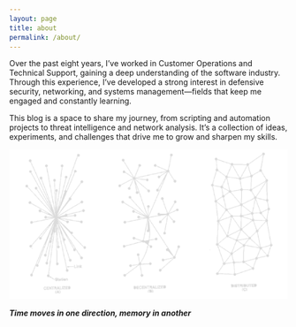 ```yaml
---
layout: page
title: about
permalink: /about/
---
```


Over the past eight years, I’ve worked in Customer Operations and Technical Support, gaining a deep understanding of the software industry. Through this experience, I’ve developed a strong interest in defensive security, networking, and systems management—fields that keep me engaged and constantly learning.

This blog is a space to share my journey, from scripting and automation projects to threat intelligence and network analysis. It’s a collection of ideas, experiments, and challenges that drive me to grow and sharpen my skills.

![rhizome](/assets/main/rhizome.png)

***Time moves in one direction, memory in another***
